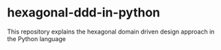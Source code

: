 # hexagonal-ddd-in-python
This repository explains the hexagonal domain driven design approach in the Python language
